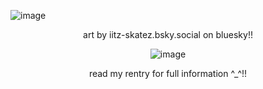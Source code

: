 ![image](https://github.com/user-attachments/assets/a7d82d3e-c2de-427d-ba80-5a364615703d)

<div align="center"> art by iitz-skatez.bsky.social‬ on bluesky!!

![image](https://github.com/user-attachments/assets/e1f3d15c-76b9-4d17-a10f-a7f6832df6f3)

read my rentry for full information ^_^!!
